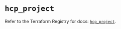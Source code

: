 # `hcp_project`

Refer to the Terraform Registry for docs: [`hcp_project`](https://registry.terraform.io/providers/hashicorp/hcp/0.80.0/docs/resources/project).
